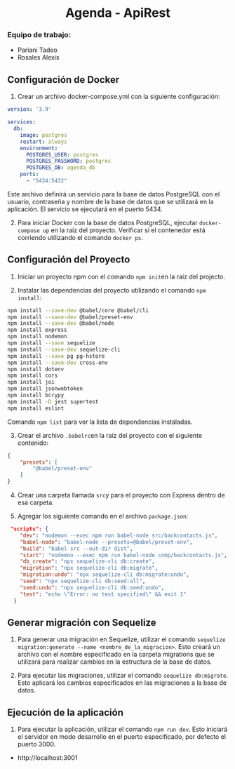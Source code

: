 # <div align="center">Agenda - ApiRest</div>
### Equipo de trabajo:
* Pariani Tadeo
* Rosales Alexis
 
## Configuración de Docker
1.  Crear un archivo docker-compose.yml con la siguiente configuración:

```yml
version: '3.9'

services:
  db:
    image: postgres
    restart: always
    environment:
      POSTGRES_USER: postgres
      POSTGRES_PASSWORD: postgres
      POSTGRES_DB: agenda_db
    ports:
      - "5434:5432"
```
Este archivo definirá un servicio para la base de datos PostgreSQL con el usuario, contraseña y nombre de la base de datos que se utilizará en la aplicación. El servicio se ejecutará en el puerto 5434.


2. Para iniciar Docker con la base de datos PostgreSQL, ejecutar `docker-compose up` en la raíz del proyecto. Verificar si el contenedor está corriendo utilizando el comando `docker ps`.


## Configuración del Proyecto
1. Iniciar un proyecto npm con el comando `npm init`en la raíz del projecto.

2. Instalar las dependencias del proyecto utilizando el comando `npm install`:

```bash 
npm install --save-dev @babel/core @babel/cli
npm install --save-dev @babel/preset-env
npm install --save-dev @babel/node
npm install express
npm install nodemon
npm install --save sequelize
npm install --save-dev sequelize-cli
npm install --save pg pg-hstore
npm install --save-dev cross-env
npm install dotenv
npm install cors
npm install joi
npm install jsonwebtoken
npm install bcrypy
npm install -D jest supertest
npm install eslint

```
Comando `npm list` para ver la lista de dependencias instaladas.

3. Crear el archivo `.babelrc`en la raíz del proyecto con el siguiente contenido:

```json
{
    "presets": [
        "@babel/preset-env"
    ]
}
```
4. Crear una carpeta llamada `src`y para el proyecto con Express dentro de esa carpeta.

5. Agregar los siguiente comando en el archivo `package.json`:

```json
 "scripts": {
    "dev": "nodemon --exec npm run babel-node src/backcontacts.js",
    "babel-node": "babel-node --presets=@babel/preset-env",
    "build": "babel src --out-dir dist",
    "start": "nodemon --exec npm run babel-node comp/backcontacts.js",
    "db_create": "npx sequelize-cli db:create",
    "migration": "npx sequelize-cli db:migrate",
    "migration:undo": "npx sequelize-cli db:migrate:undo",
    "seed": "npx sequelize-cli db:seed:all",
    "seed:undo": "npx sequelize-cli db:seed:undo",
    "test": "echo \"Error: no test specified\" && exit 1"
  }
```
## Generar migración con Sequelize
1. Para generar una migración en Sequelize, utilizar el comando `sequelize migration:generate --name <nombre_de_la_migracion>`. Esto creará un archivo con el nombre especificado en la carpeta migrations que se utilizará para realizar cambios en la estructura de la base de datos.

2. Para ejecutar las migraciones, utilizar el comando `sequelize db:migrate`. Esto aplicará los cambios especificados en las migraciones a la base de datos.

## Ejecución de la aplicación
1. Para ejecutar la aplicación, utilizar el comando `npm run dev`. Esto iniciará el servidor en modo desarrollo en el puerto especificado, por defecto el puerto 3000.
  - http://localhost:3001
